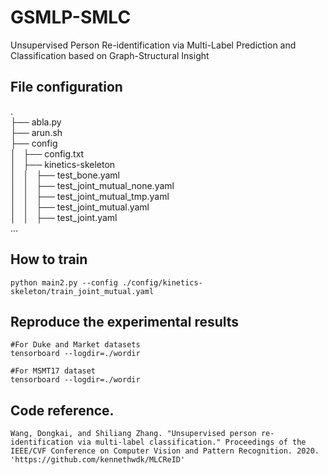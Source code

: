 # GSMLP-SMLC
Unsupervised Person Re-identification via Multi-Label Prediction and Classification based on Graph-Structural Insight



## File configuration
.<br>
├── abla.py<br>
├── arun.sh<br>
├── config<br>
│   ├── config.txt<br>
│   ├── kinetics-skeleton<br>
│   │   ├── test_bone.yaml<br>
│   │   ├── test_joint_mutual_none.yaml<br>
│   │   ├── test_joint_mutual_tmp.yaml<br>
│   │   ├── test_joint_mutual.yaml<br>
│   │   ├── test_joint.yaml<br>
...




## How to train
~~~
python main2.py --config ./config/kinetics-skeleton/train_joint_mutual.yaml
~~~



## Reproduce the experimental results
~~~
#For Duke and Market datasets
tensorboard --logdir=./wordir

#For MSMT17 dataset
tensorboard --logdir=./wordir

~~~


## Code reference.
~~~
Wang, Dongkai, and Shiliang Zhang. "Unsupervised person re-identification via multi-label classification." Proceedings of the IEEE/CVF Conference on Computer Vision and Pattern Recognition. 2020.
'https://github.com/kennethwdk/MLCReID'
~~~

